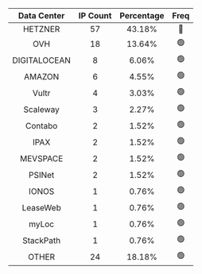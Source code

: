 | Data Center | IP Count | Percentage | Freq |
|:------------:|:--------:|:-----------:|:-----:|
| HETZNER | 57 | 43.18% | 🔴 |
| OVH | 18 | 13.64% | 🟢 |
| DIGITALOCEAN | 8 | 6.06% | 🟢 |
| AMAZON | 6 | 4.55% | 🟢 |
| Vultr | 4 | 3.03% | 🟢 |
| Scaleway | 3 | 2.27% | 🟢 |
| Contabo | 2 | 1.52% | 🟢 |
| IPAX | 2 | 1.52% | 🟢 |
| MEVSPACE | 2 | 1.52% | 🟢 |
| PSINet | 2 | 1.52% | 🟢 |
| IONOS | 1 | 0.76% | 🟢 |
| LeaseWeb | 1 | 0.76% | 🟢 |
| myLoc | 1 | 0.76% | 🟢 |
| StackPath | 1 | 0.76% | 🟢 |
| OTHER | 24 | 18.18% | 🟢 |
